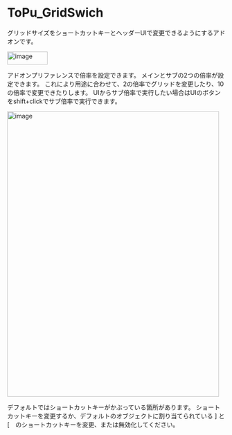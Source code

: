 # ToPu_GridSwich

グリッドサイズをショートカットキーとヘッダーUIで変更できるようにするアドオンです。

<img width="93" height="30" alt="image" src="https://github.com/user-attachments/assets/76e6d9e9-5332-432b-ac5d-0177f2d49c3a" />



アドオンプリファレンスで倍率を設定できます。
メインとサブの2つの倍率が設定できます。
これにより用途に合わせて、2の倍率でグリッドを変更したり、10の倍率で変更できたりします。
UIからサブ倍率で実行したい場合はUIのボタンをshift+clickでサブ倍率で実行できます。




<img width="489" height="659" alt="image" src="https://github.com/user-attachments/assets/fb52ff29-a6e9-43bd-a430-bddf72103c0c" />



デフォルトではショートカットキーがかぶっている箇所があります。
ショートカットキーを変更するか、デフォルトのオブジェクトに割り当てられている  ] と [　のショートカットキーを変更、または無効化してください。

